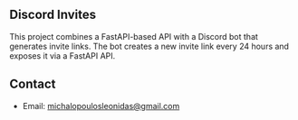 ## Discord Invites

This project combines a FastAPI-based API with a Discord bot that generates invite links. The bot creates a new invite link every 24 hours and exposes it via a FastAPI API.

## Contact

- Email: [michalopoulosleonidas@gmail.com](mailto:michalopoulosleonidas@gmail.com)
